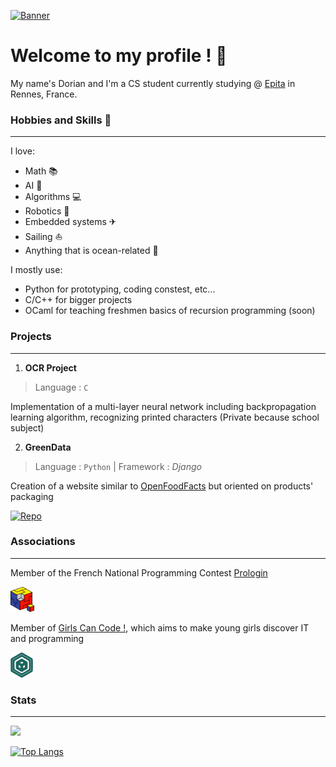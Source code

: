 [![Banner](banner.png)](https://github.com/RenjiSann)


# Welcome to my profile ! 👋

My name's Dorian and I'm a CS student currently studying @ [Epita](https://www.epita.fr) in Rennes, France. 

### Hobbies and Skills 🎯
---

I love:
- Math 📚 
- AI 🧠 
- Algorithms 💻
- Robotics 🤖
- Embedded systems ✈
- Sailing ⛵
- Anything that is ocean-related 🌊

I mostly use:
- Python for prototyping, coding constest, etc...
- C/C++ for bigger projects
- OCaml for teaching freshmen basics of recursion programming (soon)

### Projects
---

1. **OCR Project**
> Language : `C`

Implementation of a multi-layer neural network including backpropagation learning algorithm, recognizing printed characters
(Private because school subject)

2. **GreenData**
> Language : `Python` | Framework : *Django*

Creation of a website similar to [OpenFoodFacts](https://openfoodfacts.org) but oriented on products' packaging

[![Repo ](https://github-readme-stats.vercel.app/api/pin/?username=ThePlotTeam&repo=GreenDataProject&bg_color=1d2229&hide_border=true&text_color=c9d1d9)](https://github.com/ThePlotTeam/GreenDataProject)


### Associations
---

Member of the French National Programming Contest [Prologin](https://prologin.org) 

<img src="prologin_logo.png" height="40">

Member of [Girls Can Code !](https://gcc.prologin.org), which aims to make young girls discover IT and programming

<img src="gcc_logo.png" height="40">




### Stats
---

[
<img src="https://github-readme-stats.vercel.app/api?username=RenjiSann&show_icons=true&count_private=true&bg_color=1d2229&hide_border=true&text_color=c9d1d9">](https://github.com/RenjiSann)

[![Top Langs](https://github-readme-stats.vercel.app/api/top-langs/?username=RenjiSann&layout=compact&bg_color=1d2229&text_color=c9d1d9&hide_border=true)](https://github.com/RenjiSann)

